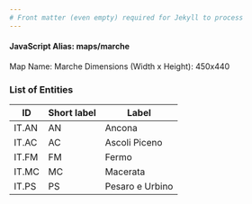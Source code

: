 ```yaml
---
# Front matter (even empty) required for Jekyll to process
---
```


#### JavaScript Alias: maps/marche

Map Name: Marche
Dimensions (Width x Height): 450x440





### List of Entities

ID | Short label | Label
---|---|---|
IT.AN|AN|Ancona
IT.AC|AC|Ascoli Piceno
IT.FM|FM|Fermo
IT.MC|MC|Macerata
IT.PS|PS|Pesaro e Urbino

